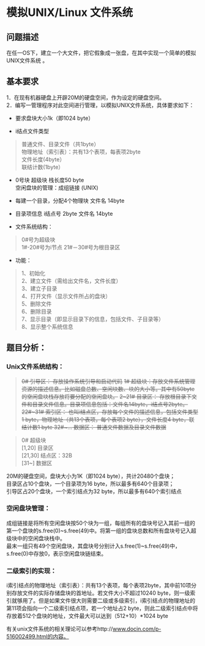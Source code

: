 # 模拟UNIX/Linux 文件系统

## 问题描述
在任一OS下，建立一个大文件，把它假象成一张盘，在其中实现一个简单的模拟UNIX文件系统 。

## 基本要求
1．在现有机器硬盘上开辟20M的硬盘空间，作为设定的硬盘空间。  
2．编写一管理程序对此空间进行管理，以模拟UNIX文件系统，具体要求如下：

- 要求盘块大小1k（即1024 byte） 

- i结点文件类型
> 普通文件、目录文件（共1byte）  
  物理地址（索引表）：共有13个表项，每表项2byte  
  文件长度(4byte）  
  联结计数(1byte）

- 0号块 超级块 栈长度50 byte  
  空闲盘块的管理：成组链接 (UNIX)

- 每建一个目录，分配4个物理块
  文件名   14byte

- 目录项信息
  i结点号  2byte
  文件名 14byte

- 文件系统结构：
> 0#号为超级块  
  1#-20#号为i节点
  21#－30#号为根目录区  

- 功能：
> 1、初始化  
  2、建立文件（需给出文件名，文件长度）  
  3、建立子目录  
  4、打开文件（显示文件所占的盘块）  
  5、删除文件  
  6、删除目录  
  7、显示目录（即显示目录下的信息，包括文件、子目录等）  
  8、显示整个系统信息  

## 题目分析：
### Unix文件系统结构：
> ~~0#       引导区： 存放操作系统引导和启动代码~~
 ~~1#       超级块：存放文件系统管理资源的描述信息。比如磁盘总数、空闲块数、块的大小等。其中有50byte的空闲盘块栈存放将要分配的空闲盘块。~~
 ~~2~21#    目录区： 存放根目录下文件和目录文件信息。目录项信息包括：文件名14byte，i结点号2byte。
 22#~31#  索引区： 也叫i结点区，存放每个文件的描述信息，包括文件类型1 byte，物理地址（共13个表项，每个表项2 byte），文件长度4 byte，联结计数1 byte
 32#~…   数据区： 普通文件数据及目录文件数据~~
 
 
> 0# 超级块  
[1,20] 目录区  
[21,30] 结点区：32B  
[31~] 数据区  

20M的硬盘空间，盘块大小为1K（即1024 byte），共计20480个盘块；  
目录区占10个盘块，一个目录项为16 byte，所以最多有640个目录项；  
引导区占20个盘块，一个索引结点为32 byte，所以最多有640个索引结点  

### 空闲盘块管理：
成组链接是将所有空闲盘块按50个块为一组，每组所有的盘块号记入其前一组的第一个盘块的s.free(0)~s.free(49)中。将第一组的盘块总数和所有盘块号记入超级块中的空闲盘块栈中。  
最末一组只有49个空闲盘块，其盘块号分别计入s.free(1)~s.free(49)中，s.free(0)中存放0，表示空闲盘块链结束。

### 二级索引的实现：
i索引结点的物理地址（索引表）：共有13个表项，每个表项2byte，其中前10项分别存放文件的实际存储盘块的首地址。若文件大小不超过10240 byte，则一级索引就够用了。但是如果文件很大则需要二级或多级索引，i索引结点的物理地址的第11项会指向一个二级索引结点项，若一个地址占2 byte，则此二级索引结点中将存放着512个盘块的地址，文件最大可以达到（512+10）*1024 byte


有关unix文件系统的相关理论可以参考http://www.docin.com/p-516002499.html的内容。
